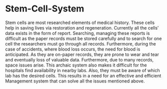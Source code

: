 # Stem-Cell-System
Stem cells are most researched elements of medical history. These cells help in saving lives via restoration and regeneration. Currently all the cells’ data exists in the form of report. Searching, managing these reports is difficult as the paper records must be stored carefully and to search for one cell the researchers must go through all records. Furthermore, during the case of accidents, where blood loss occurs, the need for blood is anticipated.  As they are on-paper records, they are prone to wear and tear and eventually loss of valuable data. Furthermore, due to many records, space issues arise.  This archaic system also makes it difficult for the hospitals find availability in nearby labs. Also, they must be aware of which lab has the desired cells. This results in a need for an effective and efficient Management system that can solve all the issues mentioned above.
